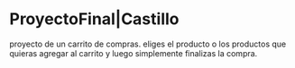 # ProyectoFinal|Castillo
proyecto de un carrito de compras. eliges el producto o los productos que quieras agregar al carrito y luego simplemente finalizas la compra.